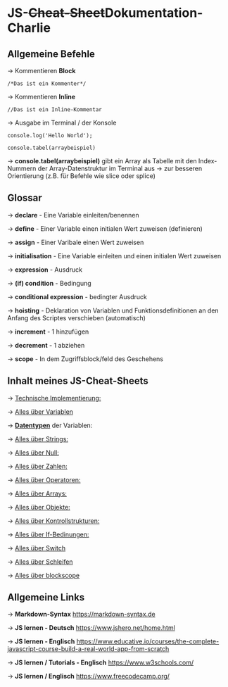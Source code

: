 # JS-~~Cheat-Sheet~~Dokumentation-Charlie

## Allgemeine Befehle

-> Kommentieren **Block**

    /*Das ist ein Kommenter*/

-> Kommentieren **Inline**

    //Das ist ein Inline-Kommentar

-> Ausgabe im Terminal / der Konsole

    console.log('Hello World');

    console.tabel(arraybeispiel)

-> **console.tabel(arraybeispiel)** gibt ein Array als Tabelle mit den Index-Nummern der Array-Datenstruktur im Terminal aus -> zur besseren Orientierung (z.B. für Befehle wie slice oder splice)

## Glossar

-> **declare** - Eine Variable einleiten/benennen

-> **define** - Einer Variable einen initialen Wert zuweisen (definieren)

-> **assign** - Einer Varibale einen Wert zuweisen

-> **initialisation** - Eine Variable einleiten und einen initialen Wert zuweisen

-> **expression** - Ausdruck

-> **(if) condition** - Bedingung

-> **conditional expression** - bedingter Ausdruck

-> **hoisting** - Deklaration von Variablen und Funktionsdefinitionen an den Anfang des Scriptes verschieben (automatisch)

-> **increment** - 1 hinzufügen

-> **decrement** - 1 abziehen

-> **scope** - In dem Zugriffsblock/feld des Geschehens

## Inhalt meines JS-Cheat-Sheets

-> <a href="technischeszujavasript.md">Technische Implementierung:</a>  

-> <a href="variablen.md">Alles über Variablen</a> 

-> <a href="https://wiki.selfhtml.org/wiki/JavaScript/Datentyp">**Datentypen**</a> der Variablen:

-> <a href="string.md">Alles über Strings:</a>

-> <a href="null.md">Alles über Null:</a>

-> <a href="numbers.md">Alles über Zahlen:</a>

-> <a href="operators.md">Alles über Operatoren:</a>

-> <a href="array.md">Alles über Arrays:</a>

-> <a href="objekte.md">Alles über Objekte:</a>

-> <a href="kontrollstrukturen.md">Alles über Kontrollstrukturen:</a>

-> <a href="ifelse.md">Alles über If-Bedinungen:</a>

-> <a href="switch.md">Alles über Switch</a>

-> <a href="schleifen.md">Alles über Schleifen</a>

-> <a href="blockscope.md">Alles über blockscope</a>

## Allgemeine Links

-> **Markdown-Syntax**
<https://markdown-syntax.de>

-> **JS lernen - Deutsch**
<https://www.jshero.net/home.html>

-> **JS lernen - Englisch**
<https://www.educative.io/courses/the-complete-javascript-course-build-a-real-world-app-from-scratch>

-> **JS lernen / Tutorials - Englisch**
<https://www.w3schools.com/>

-> **JS lernen / Englisch**
<https://www.freecodecamp.org/>

